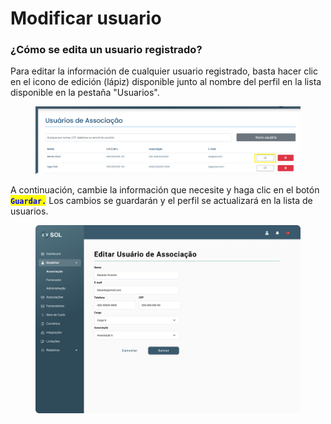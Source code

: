 # Modificar  usuario

### ¿Cómo se edita un usuario registrado?

Para editar la información de cualquier usuario registrado, basta hacer clic en el icono de edición (lápiz) disponible junto al nombre del perfil en la lista disponible en la pestaña "Usuarios".

<figure><img src="../../../../.gitbook/assets/image (15).png" alt=""><figcaption></figcaption></figure>

A continuación, cambie la información que necesite y haga clic en el botón <mark style="color:blue;">**`Guardar.`**</mark> Los cambios se guardarán y el perfil se actualizará en la lista de usuarios.

<figure><img src="../../../../.gitbook/assets/Editar usuário (associação).png" alt=""><figcaption></figcaption></figure>
